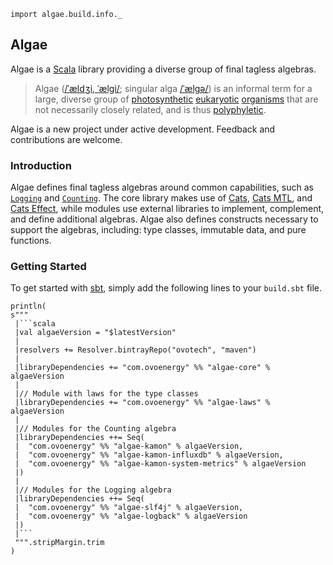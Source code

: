 ```tut:invisible
import algae.build.info._
```

## Algae
Algae is a [Scala][scala] library providing a diverse group of final tagless algebras.

> Algae ([/ˈældʒi, ˈælɡi/](https://en.wikipedia.org/wiki/Help:IPA/English); singular alga [/ˈælɡə/](https://en.wikipedia.org/wiki/Help:IPA/English)) is an informal term for a large, diverse group of [photosynthetic](https://en.wikipedia.org/wiki/Photosynthesis) [eukaryotic](https://en.wikipedia.org/wiki/Eukaryotic) [organisms](https://en.wikipedia.org/wiki/Organism) that are not necessarily closely related, and is thus [polyphyletic](https://en.wikipedia.org/wiki/Polyphyletic).

Algae is a new project under active development. Feedback and contributions are welcome.

### Introduction
Algae defines final tagless algebras around common capabilities, such as [`Logging`][logging] and [`Counting`][counting]. The core library makes use of [Cats][cats], [Cats MTL][cats-mtl], and [Cats Effect][cats-effect], while modules use external libraries to implement, complement, and define additional algebras. Algae also defines constructs necessary to support the algebras, including: type classes, immutable data, and pure functions.

### Getting Started
To get started with [sbt][sbt], simply add the following lines to your `build.sbt` file.

```tut:passthrough
println(
s"""
 |```scala
 |val algaeVersion = "$latestVersion"
 |
 |resolvers += Resolver.bintrayRepo("ovotech", "maven")
 |
 |libraryDependencies += "com.ovoenergy" %% "algae-core" % algaeVersion
 |
 |// Module with laws for the type classes
 |libraryDependencies += "com.ovoenergy" %% "algae-laws" % algaeVersion
 |
 |// Modules for the Counting algebra
 |libraryDependencies ++= Seq(
 |  "com.ovoenergy" %% "algae-kamon" % algaeVersion,
 |  "com.ovoenergy" %% "algae-kamon-influxdb" % algaeVersion,
 |  "com.ovoenergy" %% "algae-kamon-system-metrics" % algaeVersion
 |)
 |
 |// Modules for the Logging algebra
 |libraryDependencies ++= Seq(
 |  "com.ovoenergy" %% "algae-slf4j" % algaeVersion,
 |  "com.ovoenergy" %% "algae-logback" % algaeVersion
 |)
 |```
 """.stripMargin.trim
)
```

[cats-effect]: https://typelevel.org/cats-effect/
[cats-mtl]: https://github.com/typelevel/cats-mtl
[cats]: https://typelevel.org/cats/
[counting]: core/src/main/scala/algae/Counting.scala
[logging]: core/src/main/scala/algae/Logging.scala
[sbt]: https://www.scala-sbt.org
[scala]: https://scala-lang.org/
